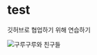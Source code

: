 # test
깃허브로 협업하기 위해 연습하기

![구루구루와 친구들](https://github.com/guruguruminhae/test/assets/164444427/7e8165bf-d553-444b-8e8f-c4235795127f)
